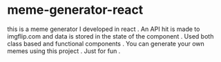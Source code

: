 # meme-generator-react
this is a meme generator I developed in react . An API hit is made to imgflip.com and data is stored in the state of the component . Used both class based and functional components  . You can generate your own memes using this project . Just for fun . 
